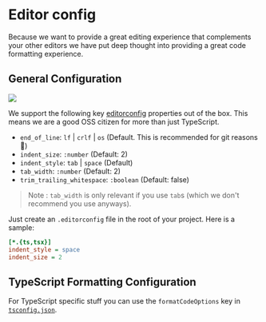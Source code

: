 # Editor config
Because we want to provide a great editing experience that complements your other editors we have put deep thought into providing a great code formatting experience.

## General Configuration
![](http://editorconfig.org/logo.png)

We support the following key [editorconfig][editorconfig] properties out of the box. This means we are a good OSS citizen for more than just TypeScript.

* `end_of_line`: `lf` | `crlf` | `os` (Default. This is recommended for git reasons 🌹)
* `indent_size`: `:number` (Default: 2)
* `indent_style`: `tab` | `space` (Default)
* `tab_width`: `:number` (Default: 2)
* `trim_trailing_whitespace`: `:boolean` (Default: false)

> Note : `tab_width` is only relevant if you use `tab`s (which we don't recommend you use anyways).

Just create an `.editorconfig` file in the root of your project. Here is a sample:

```ini
[*.{ts,tsx}]
indent_style = space
indent_size = 2
```

## TypeScript Formatting Configuration


For TypeScript specific stuff you can use the `formatCodeOptions` key in [`tsconfig.json`][tsconfig.json].

[editorconfig]:http://editorconfig.org/
[tsconfig.json]:/config/tsconfig.md

[NotReallyUsed]: the-following-is-not-really-used-but-I-wanted-to-keep-these-links
[editorOptions]: https://github.com/alm-tools/alm/blob/master/src/server/disk/editorOptions.ts
